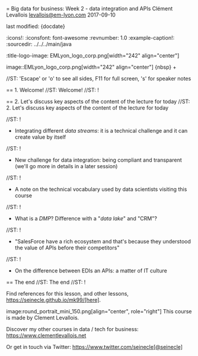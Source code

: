 = Big data for business: Week 2 - data integration and APIs
Clément Levallois <levallois@em-lyon.com>
2017-09-10

last modified: {docdate}

:icons!:
:iconsfont:   font-awesome
:revnumber: 1.0
:example-caption!:
:sourcedir: ../../../main/java

:title-logo-image: EMLyon_logo_corp.png[width="242" align="center"]

image::EMLyon_logo_corp.png[width="242" align="center"]
{nbsp} +

//ST: 'Escape' or 'o' to see all sides, F11 for full screen, 's' for speaker notes


== 1. Welcome!
//ST: Welcome!
//ST: !


== 2. Let's discuss key aspects of the content of the lecture for today
//ST: 2. Let's discuss key aspects of the content of the lecture for today

//ST: !
- Integrating different *data streams*: it is a technical challenge and it can create value by itself

//ST: !
- New challenge for data integration: being compliant and transparent (we'll go more in details in a later session)



//ST: !
- A note on the technical vocabulary used by data scientists visiting this course

//ST: !
- What is a *DMP*? Difference with a "*data lake*" and "CRM"?

//ST: !
- "SalesForce have a rich ecosystem and that's because they understood the value of APIs before their competitors"

//ST: !
- On the difference between EDIs an APIs: a matter of IT culture


== The end
//ST: The end
//ST: !

Find references for this lesson, and other lessons, https://seinecle.github.io/mk99/[here].

image:round_portrait_mini_150.png[align="center", role="right"]
This course is made by Clement Levallois.

Discover my other courses in data / tech for business: https://www.clementlevallois.net

Or get in touch via Twitter: https://www.twitter.com/seinecle[@seinecle]

